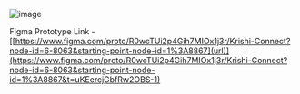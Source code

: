 ![image](https://github.com/user-attachments/assets/0ea61088-7e2a-4386-8b86-6a0feac1ee2e)

Figma Prototype Link - [[https://www.figma.com/proto/R0wcTUi2p4Gih7MIOx1j3r/Krishi-Connect?node-id=6-8063&starting-point-node-id=1%3A8867](url)](https://www.figma.com/proto/R0wcTUi2p4Gih7MIOx1j3r/Krishi-Connect?node-id=6-8063&starting-point-node-id=1%3A8867&t=uKEercjGbfRw2OBS-1)
